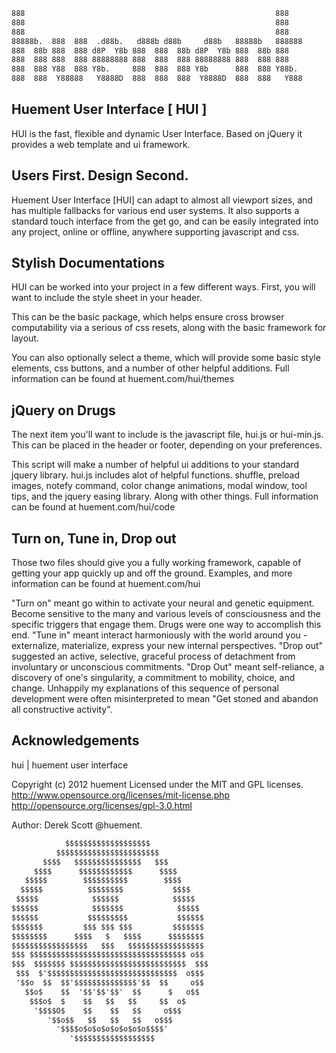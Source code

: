 ```html
888                                                        888    
888                                                        888    
888                                                        888    
88888b.  888  888  .d88b.   d888b d88b     d88b   88888b   888888 
888  88b 888  888 d8P  Y8b 888  888  88b d8P  Y8b 888  88b 888    
888  888 888  888 88888888 888  888  888 88888888 888  888 888    
888  888 Y88  888 Y8b.     888  888  888 Y8b      888  888 Y88b.  
888  888  Y88888   Y8888D  888  888  888  Y8888D  888  888   Y888 
```

Huement User Interface [ HUI ]
---------------------------------------------

HUI is the fast, flexible and dynamic User Interface. Based on jQuery it provides a web template and ui framework.

Users First. Design Second.
---------------------

Huement User Interface [HUI] can adapt to almost all viewport sizes, and has multiple fallbacks for various end user systems. It also supports a standard touch interface from the get go, and can be easily integrated into any project, online or offline, anywhere supporting javascript and css.

Stylish Documentations
-------------------------

HUI can be worked into your project in a few different ways. First, you will want to include the style sheet in your header. 

This can be the basic package, which helps ensure cross browser computability via a serious of css resets, along with the basic framework for layout.

You can also optionally select a theme, which will provide some basic style elements, css buttons, and a number of other helpful additions. Full information can be found at huement.com/hui/themes

jQuery on Drugs
-------------------------

The next item you'll want to include is the javascript file, hui.js or hui-min.js. This can be placed in the header or footer, depending on your preferences.

This script will make a number of helpful ui additions to your standard jquery library. hui.js includes alot of helpful functions. shuffle, preload images, notefy command, color change animations, modal window, tool tips, and the jquery easing library. Along with other things. Full information can be found at huement.com/hui/code

Turn on, Tune in, Drop out
-------------------------

Those two files should give you a fully working framework, capable of getting your app quickly up and off the ground. Examples, and more information can be found at huement.com/hui

"Turn on" meant go within to activate your neural and genetic equipment. Become sensitive to the many and various levels of consciousness and the specific triggers that engage them. Drugs were one way to accomplish this end. "Tune in" meant interact harmoniously with the world around you - externalize, materialize, express your new internal perspectives. "Drop out" suggested an active, selective, graceful process of detachment from involuntary or unconscious commitments. "Drop Out" meant self-reliance, a discovery of one's singularity, a commitment to mobility, choice, and change. Unhappily my explanations of this sequence of personal development were often misinterpreted to mean "Get stoned and abandon all constructive activity".

Acknowledgements
----------------
hui | huement user interface

Copyright (c) 2012 huement
Licensed under the MIT and GPL licenses.
http://www.opensource.org/licenses/mit-license.php
http://opensource.org/licenses/gpl-3.0.html

Author: Derek Scott @huement.

```html
            $$$$$$$$$$$$$$$$$$$
          $$$$$$$$$$$$$$$$$$$$$$$
       $$$$   $$$$$$$$$$$$$$$   $$$
     $$$$      $$$$$$$$$$$$      $$$$
   $$$$$        $$$$$$$$$$        $$$$
  $$$$$          $$$$$$$$           $$$$
 $$$$$            $$$$$$            $$$$$
$$$$$$            $$$$$$$            $$$$$
$$$$$$           $$$$$$$$$           $$$$$$
$$$$$$$         $$$ $$$ $$$         $$$$$$$
$$$$$$$$      $$$$   $   $$$$      $$$$$$$$
$$$$$$$$$$$$$$$$$   $$$   $$$$$$$$$$$$$$$$$
$$$ $$$$$$$$$$$$$$$$$$$$$$$$$$$$$$$$$$$ o$$
$$$  $$$$$$$ $$$$$$$$$$$$$$$$$$$$$$$$$$  $$$
 $$$  $'$$$$$$$$$$$$$$$$$$$$$$$$$$$$$  o$$$
 '$$o  $$  $$'$$$$$$$$$$$$$$'$$  $$     o$$
   $$o$    $$  '$$'$$'$$'  $$      $   o$$
    $$$o$  $    $$   $$   $$     $$  o$
     '$$$$O$    $$    $$   $$     o$$$
        '$$o$$   $$   $$   $$   o$$$
          '$$$$o$o$o$o$o$o$o$o$$$$'
             '$$$$$$$$$$$$$$$$$$
```